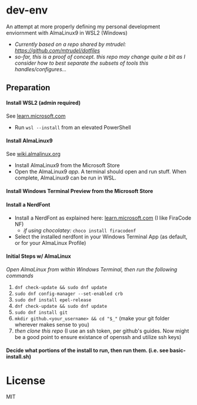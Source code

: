 # dev-env
An attempt at more properly defining my personal development enviornment with AlmaLinux9 in WSL2 (Windows)
- *Currently based on a repo shared by mtrudel: https://github.com/mtrudel/dotfiles*
- *so-far, this is a proof of concept. this repo may change quite a bit as I consider how to best separate the subsets of tools this handles/configures...*

## Preparation
#### Install WSL2 (admin required)
See [learn.microsoft.com](https://learn.microsoft.com/en-us/windows/wsl/install)
- Run ```wsl --install``` from an elevated PowerShell
#### Install AlmaLinux9
See [wiki.almalinux.org](https://wiki.almalinux.org/documentation/wsl.html#about-wsl)
- Install AlmaLinux9 from the Microsoft Store
- Open the AlmaLinux9 _app_. A terminal should open and run stuff. When complete, AlmaLinux9 can be run in WSL.
#### Install Windows Terminal Preview from the Microsoft Store
#### Install a NerdFont
- Install a NerdFont as explained here: [learn.microsoft.com](https://learn.microsoft.com/en-us/windows/terminal/tutorials/custom-prompt-setup#install-a-nerd-font) (I like FiraCode NF)
  - *if using chocolatey:* `choco install firacodenf`
- Select the installed nerdfont in your Windows Terminal App (as default, or for your AlmaLinux Profile)
#### Initial Steps w/ AlmaLinux
*Open AlmaLinux from within Windows Terminal, then run the following commands*
1. ```dnf check-update && sudo dnf update```
2. ```sudo dnf config-manager --set-enabled crb```
3. ```sudo dnf install epel-release```
4. ```dnf check-update && sudo dnf update```
5. ```sudo dnf install git```
6. ```mkdir github.<your_username> && cd "$_"``` (make your git folder wherever makes sense to you)
7. *then clone this repo* (I use an ssh token, per github's guides. Now might be a good point to ensure existance of openssh and utilize ssh keys)

#### Decide what portions of the install to run, then run them. (i.e. see basic-install.sh)

# License
MIT
